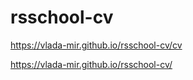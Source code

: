 # rsschool-cv
https://vlada-mir.github.io/rsschool-cv/cv 

https://vlada-mir.github.io/rsschool-cv/
